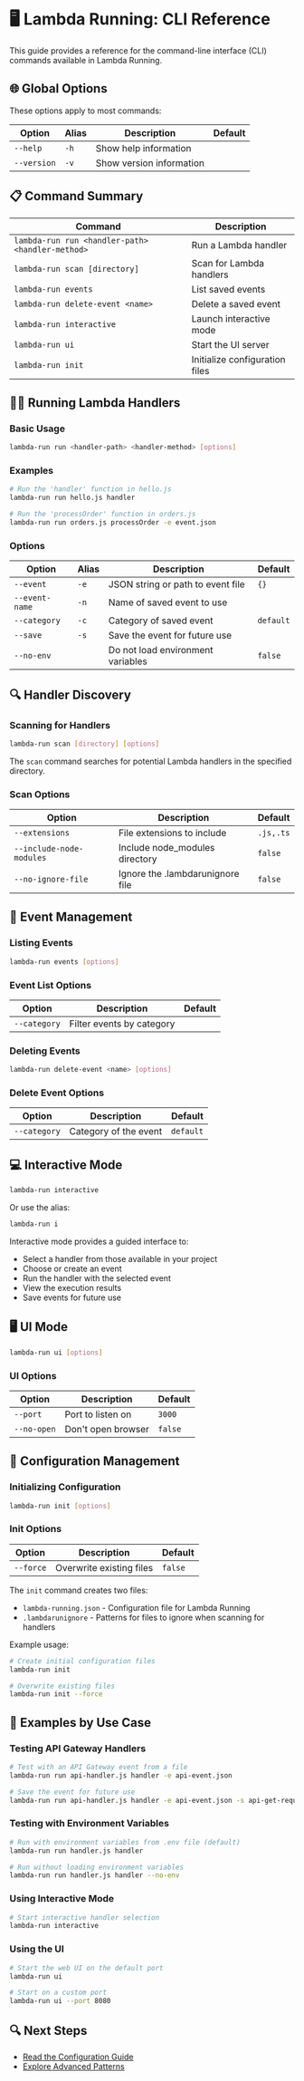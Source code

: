 # 🖥️ Lambda Running: CLI Reference

This guide provides a reference for the command-line interface (CLI) commands available in Lambda Running.

## 🌐 Global Options

These options apply to most commands:

| Option | Alias | Description | Default |
|--------|-------|-------------|---------|
| `--help` | `-h` | Show help information | |
| `--version` | `-v` | Show version information | |

## 📋 Command Summary

| Command | Description |
|---------|-------------|
| `lambda-run run <handler-path> <handler-method>` | Run a Lambda handler |
| `lambda-run scan [directory]` | Scan for Lambda handlers |
| `lambda-run events` | List saved events |
| `lambda-run delete-event <name>` | Delete a saved event |
| `lambda-run interactive` | Launch interactive mode |
| `lambda-run ui` | Start the UI server |
| `lambda-run init` | Initialize configuration files |

## 🏃‍♂️ Running Lambda Handlers

### Basic Usage

```bash
lambda-run run <handler-path> <handler-method> [options]
```

### Examples

```bash
# Run the 'handler' function in hello.js
lambda-run run hello.js handler

# Run the 'processOrder' function in orders.js
lambda-run run orders.js processOrder -e event.json
```

### Options

| Option | Alias | Description | Default |
|--------|-------|-------------|---------|
| `--event` | `-e` | JSON string or path to event file | `{}` |
| `--event-name` | `-n` | Name of saved event to use | |
| `--category` | `-c` | Category of saved event | `default` |
| `--save` | `-s` | Save the event for future use | |
| `--no-env` | | Do not load environment variables | `false` |

## 🔍 Handler Discovery

### Scanning for Handlers

```bash
lambda-run scan [directory] [options]
```

The `scan` command searches for potential Lambda handlers in the specified directory.

### Scan Options

| Option | Description | Default |
|--------|-------------|---------|
| `--extensions` | File extensions to include | `.js,.ts` |
| `--include-node-modules` | Include node_modules directory | `false` |
| `--no-ignore-file` | Ignore the .lambdarunignore file | `false` |

## 📁 Event Management

### Listing Events

```bash
lambda-run events [options]
```

### Event List Options

| Option | Description | Default |
|--------|-------------|---------|
| `--category` | Filter events by category | |

### Deleting Events

```bash
lambda-run delete-event <name> [options]
```

### Delete Event Options

| Option | Description | Default |
|--------|-------------|---------|
| `--category` | Category of the event | `default` |

## 💻 Interactive Mode

```bash
lambda-run interactive
```

Or use the alias:

```bash
lambda-run i
```

Interactive mode provides a guided interface to:
- Select a handler from those available in your project
- Choose or create an event
- Run the handler with the selected event
- View the execution results
- Save events for future use

## 🖥️ UI Mode

```bash
lambda-run ui [options]
```

### UI Options

| Option | Description | Default |
|--------|-------------|---------|
| `--port` | Port to listen on | `3000` |
| `--no-open` | Don't open browser | `false` |

## 🧩 Configuration Management

### Initializing Configuration

```bash
lambda-run init [options]
```

### Init Options

| Option | Description | Default |
|--------|-------------|---------|
| `--force` | Overwrite existing files | `false` |

The `init` command creates two files:
- `lambda-running.json` - Configuration file for Lambda Running
- `.lambdarunignore` - Patterns for files to ignore when scanning for handlers

Example usage:
```bash
# Create initial configuration files
lambda-run init

# Overwrite existing files
lambda-run init --force
```

## 📃 Examples by Use Case

### Testing API Gateway Handlers

```bash
# Test with an API Gateway event from a file
lambda-run run api-handler.js handler -e api-event.json

# Save the event for future use
lambda-run run api-handler.js handler -e api-event.json -s api-get-request
```

### Testing with Environment Variables

```bash
# Run with environment variables from .env file (default)
lambda-run run handler.js handler

# Run without loading environment variables
lambda-run run handler.js handler --no-env
```

### Using Interactive Mode

```bash
# Start interactive handler selection
lambda-run interactive
```

### Using the UI

```bash
# Start the web UI on the default port
lambda-run ui

# Start on a custom port
lambda-run ui --port 8080
```

## 🔍 Next Steps

- [Read the Configuration Guide](../features/configuration.md)
- [Explore Advanced Patterns](./advanced-patterns.md) 